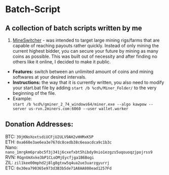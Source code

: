 # Batch-Script
## A collection of batch scripts written by me

1) [MineSwitcher](MineSwitcher.bat) - was intended to target large mining rigs/farms that are capable of reaching payouts rather quickly. Instead of only mining the current highest bidder, you can secure your future by mining as many coins as possible. This was built out of necessity and after finding no others like it online, I decided to make it public.
- **Features:** switch between an unlimited amount of coins and mining softwares at your desired intervals.
- **Instructions:** the way that it is currently written, you also need to modify your start.bat file by adding `start /b %cd%/Miner_Folder/` to the very beginning of the file. 
- Example: <br/> `start /b %cd%/gminer_2_74_windows64/miner.exe --algo kawpow --server us-rvn.2miners.com:6060 --user wallet.worker`


## Donation Addresses:
BTC: `39jKNoXoxtsdiUCFjU2ULV9AH2vHHMxK5P`\
ETH: `0xa660e3ae6ea3e767dc8cedb38c6eaacdca9c1b3c`\
Nano: `nano_1mrgkm6prabc5f3j341j6cxefxbt5hibdy9nio1ezgzs5uqouoqzjpojrss9`\
RVN: `RGgnUmXxke3bP1CLoDMjEycfjga1B6Bogi`\
ZIL: `zil1kee00mphd2j8lg8gtxw5q4ua2ue3uarzgyurrj`\
ETC: `0x30ea790365e973d3B3b5de71A8AA808ead1257Fd`
